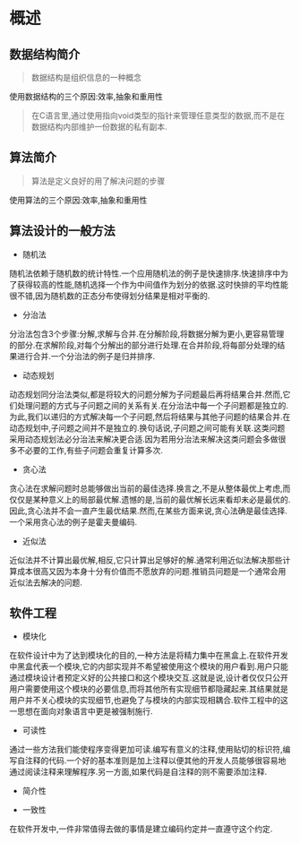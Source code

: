 # 概述

## 数据结构简介

>数据结构是组织信息的一种概念

使用数据结构的三个原因:效率,抽象和重用性

>在C语言里,通过使用指向void类型的指针来管理任意类型的数据,而不是在数据结构内部维护一份数据的私有副本.

## 算法简介

>算法是定义良好的用了解决问题的步骤

使用算法的三个原因:效率,抽象和重用性

## 算法设计的一般方法

- 随机法

随机法依赖于随机数的统计特性.一个应用随机法的例子是快速排序.快速排序中为了获得较高的性能,随机选择一个作为中间值作为划分的依据.这时快排的平均性能很不错,因为随机数的正态分布使得划分结果是相对平衡的.

- 分治法

分治法包含3个步骤:分解,求解与合并.在分解阶段,将数据分解为更小,更容易管理的部分.在求解阶段,对每个分解出的部分进行处理.在合并阶段,将每部分处理的结果进行合并.一个分治法的例子是归并排序.

- 动态规划

动态规划同分治法类似,都是将较大的问题分解为子问题最后再将结果合并.然而,它们处理问题的方式与子问题之间的关系有关.在分治法中每一个子问题都是独立的.为此,我们以递归的方式解决每一个子问题,然后将结果与其他子问题的结果合并.在动态规划中,子问题之间并不是独立的.换句话说,子问题之间可能有关联.这类问题采用动态规划法必分治法来解决更合适.因为若用分治法来解决这类问题会多做很多不必要的工作,有些子问题会重复计算多次.

- 贪心法

贪心法在求解问题时总能够做出当前的最佳选择.换言之,不是从整体最优上考虑,而仅仅是某种意义上的局部最优解.遗憾的是,当前的最优解长远来看却未必是最优的.因此,贪心法并不会一直产生最优结果.然而,在某些方面来说,贪心法确是最佳选择.一个采用贪心法的例子是霍夫曼编码.

- 近似法

近似法并不计算出最优解,相反,它只计算出足够好的解.通常利用近似法解决那些计算成本很高又因为本身十分有价值而不愿放弃的问题.推销员问题是一个通常会用近似法去解决的问题.

## 软件工程

- 模块化

在软件设计中为了达到模块化的目的,一种方法是将精力集中在黑盒上.在软件开发中黑盒代表一个模块,它的内部实现并不希望被使用这个模块的用户看到.用户只能通过模块设计者预定义好的公共接口和这个模块交互.这就是说,设计者仅仅只公开用户需要使用这个模块的必要信息,而将其他所有实现细节都隐藏起来.其结果就是用户并不关心模块的实现细节,也避免了与模块的内部实现相耦合.软件工程中的这一思想在面向对象语言中更是被强制施行.

- 可读性

通过一些方法我们能使程序变得更加可读.编写有意义的注释,使用贴切的标识符,编写自注释的代码.一个好的基本准则是加上注释以便其他的开发人员能够很容易地通过阅读注释来理解程序.另一方面,如果代码是自注释的则不需要添加注释.

- 简介性

- 一致性

在软件开发中,一件非常值得去做的事情是建立编码约定并一直遵守这个约定.